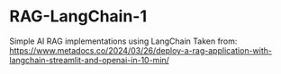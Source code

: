 # RAG-LangChain-1
Simple AI RAG implementations using LangChain
Taken from: https://www.metadocs.co/2024/03/26/deploy-a-rag-application-with-langchain-streamlit-and-openai-in-10-min/
